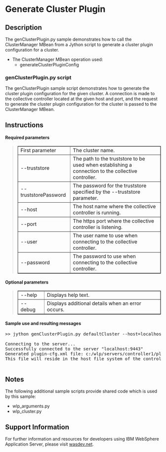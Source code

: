 # Generate Cluster Plugin

## Description

The genClusterPlugin.py sample demonstrates how to call the ClusterManager MBean from a Jython script to generate a cluster plugin configuration for a cluster.

*   The ClusterManager MBean operation used:
    *   generateClusterPluginConfig

### genClusterPlugin.py script

The genClusterPlugin sample script demonstrates how to generate the cluster plugin configuration for the given cluster. A connection is made to the collective controller located at the given host and port, and the request to generate the cluster plugin configuration for the cluster is passed to the ClusterManager MBean.

## Instructions

#### Required parameters

> <table border="1" cellpadding="5">
> 
> <tbody>
> 
> <tr>
> 
> <td>First parameter</td>
> 
> <td>The cluster name.</td>
> 
> </tr>
> 
> <tr>
> 
> <td>--truststore</td>
> 
> <td>The path to the truststore to be used when establishing a connection to the collective controller.</td>
> 
> </tr>
> 
> <tr>
> 
> <td>--truststorePassword</td>
> 
> <td>The password for the truststore specified by the --truststore parameter.</td>
> 
> </tr>
> 
> <tr>
> 
> <td>--host</td>
> 
> <td>The host name where the collective controller is running.</td>
> 
> </tr>
> 
> <tr>
> 
> <td>--port</td>
> 
> <td>The https port where the collective controller is listening.</td>
> 
> </tr>
> 
> <tr>
> 
> <td>--user</td>
> 
> <td>The user name to use when connecting to the collective controller.</td>
> 
> </tr>
> 
> <tr>
> 
> <td>--password</td>
> 
> <td>The password to use when connecting to the collective controller.</td>
> 
> </tr>
> 
> </tbody>
> 
> </table>

#### Optional parameters

> <table border="1" cellpadding="5">
> 
> <tbody>
> 
> <tr>
> 
> <td>--help</td>
> 
> <td>Displays help text.</td>
> 
> </tr>
> 
> <tr>
> 
> <td>--debug</td>
> 
> <td>Displays additional details when an error occurs.</td>
> 
> </tr>
> 
> </tbody>
> 
> </table>

#### Sample use and resulting messages

<pre class="code">>> jython genClusterPlugin.py defaultCluster --host=localhost --port=9443 --user=admin --password=password --truststorePassword=tsPassword --truststore=c:\wlp\usr\servers\controller1\resources\security\trust.jks

Connecting to the server...
Successfully connected to the server "localhost:9443"
Generated plugin-cfg.xml file: c:/wlp/servers/controller1/pluginConfig/defaultCluster-plugin-cfg.xml
This file will reside in the host file system of the controller. 
    </pre>

## Notes

<div id="ibm-wasdev-sample-notes-content">

The following additional sample scripts provide shared code which is used by this sample:

*   wlp_arguments.py
*   wlp_cluster.py

## Support Information

For further information and resources for developers using IBM WebSphere Application Server, please visit [wasdev.net](http://wasdev.net).
